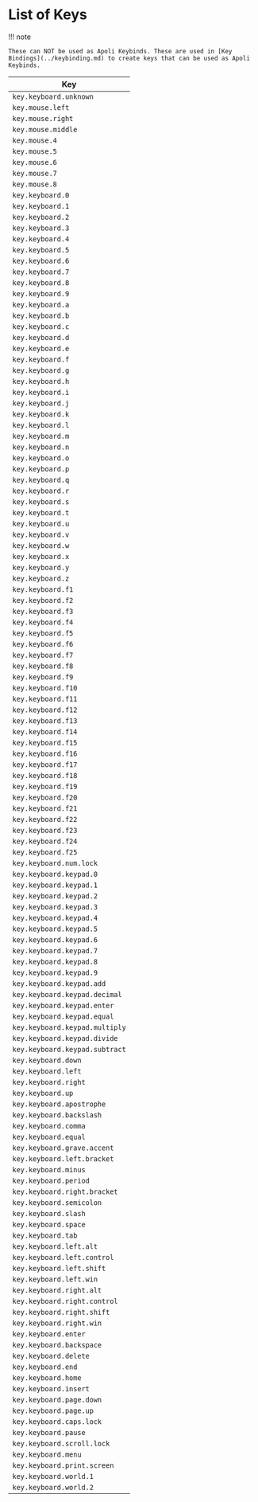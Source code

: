# List of Keys

!!! note

    These can NOT be used as Apoli Keybinds. These are used in [Key Bindings](../keybinding.md) to create keys that can be used as Apoli Keybinds.

Key                    | 
-----------------------|
`key.keyboard.unknown` |
`key.mouse.left`       |
`key.mouse.right`      |
`key.mouse.middle`     |
`key.mouse.4`          |
`key.mouse.5`          |
`key.mouse.6`          |
`key.mouse.7`          |
`key.mouse.8`          |
`key.keyboard.0`       |
`key.keyboard.1`       |
`key.keyboard.2`       |
`key.keyboard.3`       |
`key.keyboard.4`       |
`key.keyboard.5`       |
`key.keyboard.6`       |
`key.keyboard.7`       |
`key.keyboard.8`       |
`key.keyboard.9`       |
`key.keyboard.a`       |
`key.keyboard.b`       |
`key.keyboard.c`       |
`key.keyboard.d`       |
`key.keyboard.e`       |
`key.keyboard.f`       |
`key.keyboard.g`       |
`key.keyboard.h`       |
`key.keyboard.i`       |
`key.keyboard.j`       |
`key.keyboard.k`       |
`key.keyboard.l`       |
`key.keyboard.m`       |
`key.keyboard.n`       |
`key.keyboard.o`       |
`key.keyboard.p`       |
`key.keyboard.q`       |
`key.keyboard.r`       |
`key.keyboard.s`       |
`key.keyboard.t`       |
`key.keyboard.u`       |
`key.keyboard.v`       |
`key.keyboard.w`       |
`key.keyboard.x`       |
`key.keyboard.y`       |
`key.keyboard.z`       |
`key.keyboard.f1`      |
`key.keyboard.f2`      |
`key.keyboard.f3`      |
`key.keyboard.f4`      |
`key.keyboard.f5`      |
`key.keyboard.f6`      |
`key.keyboard.f7`      |
`key.keyboard.f8`      |
`key.keyboard.f9`      |
`key.keyboard.f10`     |
`key.keyboard.f11`     |
`key.keyboard.f12`     |
`key.keyboard.f13`     |
`key.keyboard.f14`     |
`key.keyboard.f15`     |
`key.keyboard.f16`     |
`key.keyboard.f17`     |
`key.keyboard.f18`     |
`key.keyboard.f19`     |
`key.keyboard.f20`     |
`key.keyboard.f21`     |
`key.keyboard.f22`     |
`key.keyboard.f23`     |
`key.keyboard.f24`     |
`key.keyboard.f25`     |
`key.keyboard.num.lock`|
`key.keyboard.keypad.0`|
`key.keyboard.keypad.1`|
`key.keyboard.keypad.2`|
`key.keyboard.keypad.3`|
`key.keyboard.keypad.4`|
`key.keyboard.keypad.5`|
`key.keyboard.keypad.6`|
`key.keyboard.keypad.7`|
`key.keyboard.keypad.8`|
`key.keyboard.keypad.9`|
`key.keyboard.keypad.add`     |
`key.keyboard.keypad.decimal` |
`key.keyboard.keypad.enter`   |
`key.keyboard.keypad.equal`   |
`key.keyboard.keypad.multiply`|
`key.keyboard.keypad.divide`  |
`key.keyboard.keypad.subtract`|
`key.keyboard.down`    |
`key.keyboard.left`    |
`key.keyboard.right`   |
`key.keyboard.up`      |
`key.keyboard.apostrophe`|
`key.keyboard.backslash` |
`key.keyboard.comma`   |
`key.keyboard.equal`   |
`key.keyboard.grave.accent`|
`key.keyboard.left.bracket`|
`key.keyboard.minus`   |
`key.keyboard.period`  |
`key.keyboard.right.bracket`|
`key.keyboard.semicolon`    |
`key.keyboard.slash`   |
`key.keyboard.space`   |
`key.keyboard.tab`     |
`key.keyboard.left.alt`|
`key.keyboard.left.control` |
`key.keyboard.left.shift`   |
`key.keyboard.left.win`     |
`key.keyboard.right.alt`    |
`key.keyboard.right.control`|
`key.keyboard.right.shift`  |
`key.keyboard.right.win`    |
`key.keyboard.enter`        |
`key.keyboard.backspace`    |
`key.keyboard.delete`       |
`key.keyboard.end`          |
`key.keyboard.home`         |
`key.keyboard.insert`       |
`key.keyboard.page.down`    |
`key.keyboard.page.up`      |
`key.keyboard.caps.lock`    |
`key.keyboard.pause`        |
`key.keyboard.scroll.lock`  |
`key.keyboard.menu`         |
`key.keyboard.print.screen` |
`key.keyboard.world.1`      |
`key.keyboard.world.2`      |